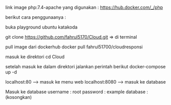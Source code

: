  link image php:7.4-apache yang digunakan :
 https://hub.docker.com/_/php
 
 berikut cara penggunaanya :
 
 buka playground ubuntu katakoda
 
 git clone https://github.com/fahrul5170/Cloud.git => di terminal
 
 pull image dari dockerhub 
 docker pull fahrul51700/cloudresponsi
 
 masuk ke direktori
cd Cloud

setelah masuk ke dalam direktori jalankan  perintah berikut 
 docker-compose up -d
 
localhost:80 --> masuk ke menu web 
localhost:8080 --> masuk ke database

Masuk ke database
username : root
password : example
database : (kosongkan)

